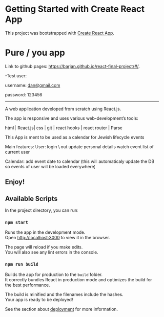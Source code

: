 # Getting Started with Create React App

This project was bootstrapped with [Create React App](https://github.com/facebook/create-react-app).

# Pure / you app

Link to github pages: https://barjan.github.io/react-final-project/#/.

-Test user:

username: dan@gmail.com

password: 123456

-----------

A web application developed from scratch using React.js.

The app is responsive and uses various web-development’s tools:

html | React.js| css | git | react hooks | react router | Parse

This App is ment to be used as a calendar for Jewish lifecycle events

Main features:
User:
login \ out
update personal details
watch event list of current user

Calendar:
add event date to calendar (this will automaticaly update the DB so events of user will be loaded everywhere)

##  Enjoy!



## Available Scripts

In the project directory, you can run:

### `npm start`

Runs the app in the development mode.\
Open [http://localhost:3000](http://localhost:3000) to view it in the browser.

The page will reload if you make edits.\
You will also see any lint errors in the console.

### `npm run build`

Builds the app for production to the `build` folder.\
It correctly bundles React in production mode and optimizes the build for the best performance.

The build is minified and the filenames include the hashes.\
Your app is ready to be deployed!

See the section about [deployment](https://facebook.github.io/create-react-app/docs/deployment) for more information.
